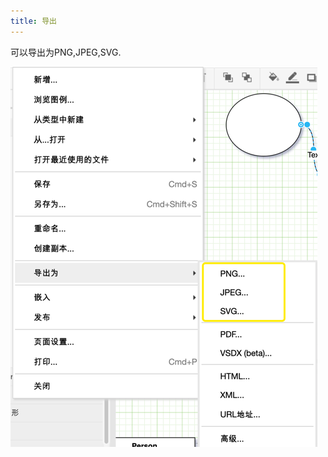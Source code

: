 ```yaml
---
title: 导出
---
```


可以导出为PNG,JPEG,SVG.

![导出为PNG,JPEG,SVG](/public/themes/freedgo/export_draw.png "导出为PNG,JPEG,SVG")  
